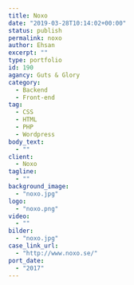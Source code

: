 ```yaml
---
title: Noxo
date: "2019-03-28T10:14:02+00:00"
status: publish
permalink: noxo
author: Ehsan
excerpt: ""
type: portfolio
id: 190
agancy: Guts & Glory
category:
  - Backend
  - Front-end
tag:
  - CSS
  - HTML
  - PHP
  - Wordpress
body_text:
  - ""
client:
  - Noxo
tagline:
  - ""
background_image:
  - "noxo.jpg"
logo:
  - "noxo.png"
video:
  - ""
bilder:
  - "noxo.jpg"
case_link_url:
  - "http://www.noxo.se/"
port_date:
  - "2017"
---
```

